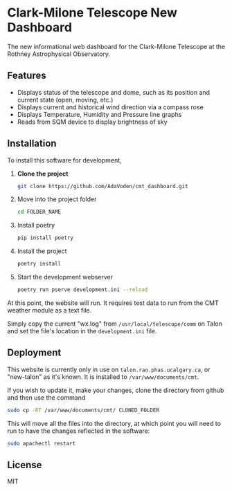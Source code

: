 # Clark-Milone Telescope New Dashboard

The new informational web dashboard for the Clark-Milone Telescope at the Rothney Astrophysical Observatory.

## Features

- Displays status of the telescope and dome, such as its position and current state (open, moving, etc.)
- Displays current and historical wind direction via a compass rose
- Displays Temperature, Humidity and Pressure line graphs
- Reads from SQM device to display brightness of sky

## Installation

To install this software for development, 
    
1. **Clone the project**
    ```bash
    git clone https://github.com/AdaVoden/cmt_dashboard.git
    ```
2. Move into the project folder
    ```bash
    cd FOLDER_NAME
    ```
3. Install poetry 
    ```bash
    pip install poetry
    ```
4. Install the project 
    ```bash
    poetry install
    ``` 
5. Start the development webserver 
    ```bash
    poetry run pserve development.ini --reload
    ```
    
At this point, the website will run. It requires test data to run from the CMT weather module as a text file.

Simply copy the current "wx.log" from `/usr/local/telescope/comm` on Talon and set the file's location in the `development.ini` file.

## Deployment

This website is currently only in use on `talon.rao.phas.ucalgary.ca`, or "new-talon" as it's known. It is installed to `/var/www/documents/cmt`.

If you wish to update it, make your changes, clone the directory from github and then use the command

```bash
sudo cp -RT /var/www/documents/cmt/ CLONED_FOLDER
```

This will move all the files into the directory, at which point you will need to run to have the changes reflected in the software:

```bash
sudo apachectl restart
```

## License

MIT

## 

